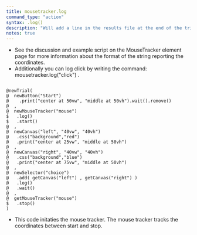 ```yaml
---
title: mousetracker.log
command_type: "action"
syntax: .log()
description: "Will add a line in the results file at the end of the trial reporting the mouse coordinates between `start` and `stop`."
notes: true
---
```


+ See the discussion and example script on the MouseTracker element page for more information about the format of the string reporting the coordinates.
+ Additionally you can log click by writing the command: mousetracker.log("click") .

<!--more-->

<pre><code class="language-diff-javascript diff-highlight try-true">
@newTrial(
@  newButton("Start")
@    .print("center at 50vw", "middle at 50vh").wait().remove()
@  ,
@  newMouseTracker("mouse")
$   .log()
$   .start()
@  ,
@  newCanvas("left", "40vw", "40vh")
@   .css("background","red")
@   .print("center at 25vw", "middle at 50vh")
@  ,
@  newCanvas("right", "40vw", "40vh")
@   .css("background","blue")
@   .print("center at 75vw", "middle at 50vh")
@  ,
@  newSelector("choice")
@   .add( getCanvas("left") , getCanvas("right") )
@   .log()
@   .wait()
@  ,
@  getMouseTracker("mouse")
$   .stop()
)
</code></pre>

+ This code initaties the mouse tracker. The mouse tracker tracks the coordinates between start and stop.
